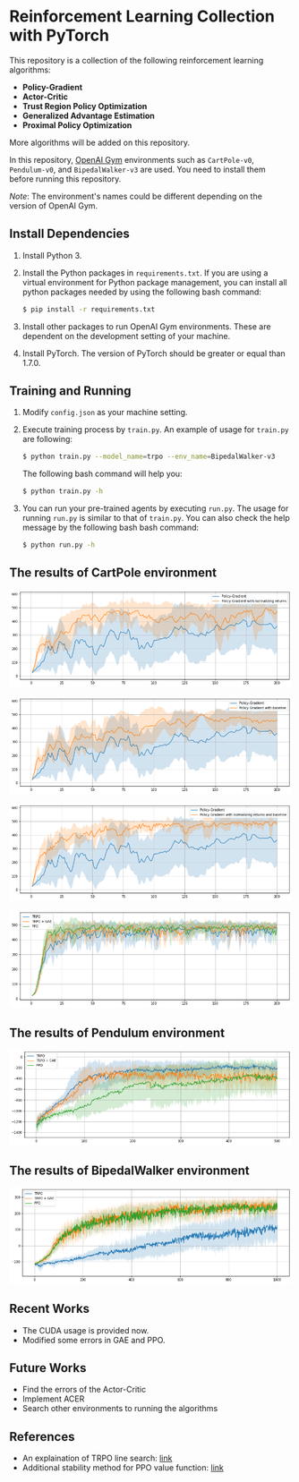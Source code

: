 # Reinforcement Learning Collection with PyTorch

This repository is a collection of the following reinforcement learning algorithms:
- **Policy-Gradient**
- **Actor-Critic**
- **Trust Region Policy Optimization**
- **Generalized Advantage Estimation**
- **Proximal Policy Optimization**

More algorithms will be added on this repository.

In this repository, [OpenAI Gym](https://gym.openai.com/) environments such as `CartPole-v0`, `Pendulum-v0`, and `BipedalWalker-v3` are used. You need to install them before running this repository.

*Note*: The environment's names could be different depending on the version of OpenAI Gym.

## Install Dependencies
1. Install Python 3.
2. Install the Python packages in `requirements.txt`. If you are using a virtual environment for Python package management, you can install all python packages needed by using the following bash command:

    ```bash
    $ pip install -r requirements.txt
    ```

3. Install other packages to run OpenAI Gym environments. These are dependent on the development setting of your machine.

4. Install PyTorch. The version of PyTorch should be greater or equal than 1.7.0.

## Training and Running
1. Modify `config.json` as your machine setting.
2. Execute training process by `train.py`. An example of usage for `train.py` are following:

    ```bash
    $ python train.py --model_name=trpo --env_name=BipedalWalker-v3
    ```

    The following bash command will help you:

    ```bash
    $ python train.py -h
    ```
3. You can run your pre-trained agents by executing `run.py`. The usage for running `run.py` is similar to that of `train.py`. You can also check the help message by the following bash bash command:

    ```bash
    $ python run.py -h
    ```

## The results of CartPole environment

![](/assets/img/README/README_2021-01-19-11-04-21.png)

![](/assets/img/README/README_2021-01-19-11-04-28.png)

![](/assets/img/README/README_2021-01-19-11-04-34.png)

![](/assets/img/README/README_2021-01-19-11-04-43.png)

## The results of Pendulum environment

![](/assets/img/README/README_2021-01-19-11-04-50.png)

## The results of BipedalWalker environment

![](/assets/img/README/README_2021-01-19-11-04-58.png)

## Recent Works
- The CUDA usage is provided now.
- Modified some errors in GAE and PPO.

## Future Works
- Find the errors of the Actor-Critic
- Implement ACER
- Search other environments to running the algorithms

## References
- An explaination of TRPO line search: [link](https://jonathan-hui.medium.com/rl-trust-region-policy-optimization-trpo-part-2-f51e3b2e373a)
- Additional stability method for PPO value function: [link](https://github.com/takuseno/ppo/issues/6)
